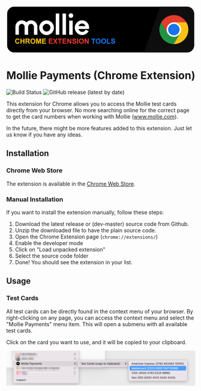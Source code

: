 <p align="center">
   <img src="/.github/assets/header.jpg">
</p>

<h1 align="center">Mollie Payments (Chrome Extension)</h1>

![Build Status](https://github.com/boxblinkracer/chrome-mollie/actions/workflows/ci_pipe.yml/badge.svg) ![GitHub release (latest by date)](https://img.shields.io/github/v/release/boxblinkracer/chrome-mollie)

This extension for Chrome allows you to access the Mollie test cards directly from your browser.
No more searching online for the correct page to get the card numbers when working with Mollie (www.mollie.com).

In the future, there might be more features added to this extension. Just let us know if you have any ideas.

## Installation

### Chrome Web Store

The extension is available in the [Chrome Web Store](https://chrome.google.com/webstore/detail/kkimekaackelhgbnjofamoojpohigmca).

### Manual Installation

If you want to install the extension manually, follow these steps:

1. Download the latest release or (dev-master) source code from Github.
2. Unzip the downloaded file to have the plain source code.
3. Open the Chrome Extension page (`chrome://extensions/`)
4. Enable the developer mode
5. Click on "Load unpacked extension"
6. Select the source code folder
7. Done! You should see the extension in your list.

## Usage

### Test Cards

All test cards can be directly found in the context menu of your browser.
By right-clicking on any page, you can access the context menu and select the "Mollie Payments" menu item.
This will open a submenu with all available test cards.

Click on the card you want to use, and it will be copied to your clipboard.

<p align="center">
   <img src="/.github/assets/preview.png">
</p>
